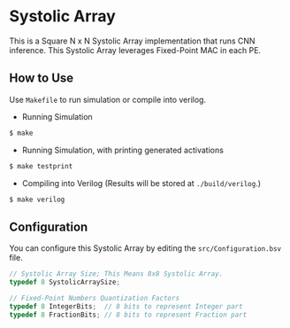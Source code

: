 # Systolic Array
This is a Square N x N Systolic Array implementation that runs CNN inference.
This Systolic Array leverages Fixed-Point MAC in each PE.

## How to Use
Use `Makefile` to run simulation or compile into verilog.

- Running Simulation
```bash
$ make
```

- Running Simulation, with printing generated activations
```bash
$ make testprint
```

- Compiling into Verilog (Results will be stored at `./build/verilog`.)
```bash
$ make verilog
```

## Configuration
You can configure this Systolic Array by editing the `src/Configuration.bsv` file.
```c
// Systolic Array Size; This Means 8x8 Systolic Array.
typedef 8 SystolicArraySize;

// Fixed-Point Numbers Quantization Factors
typedef 8 IntegerBits;  // 8 bits to represent Integer part
typedef 8 FractionBits; // 8 bits to represent Fraction part
```
